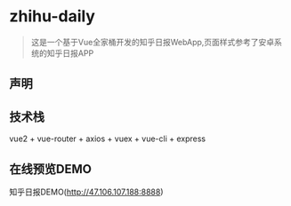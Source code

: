 # zhihu-daily

> 这是一个基于Vue全家桶开发的知乎日报WebApp,页面样式参考了安卓系统的知乎日报APP

## 声明

## 技术栈
 vue2 + vue-router + axios + vuex + vue-cli + express

## 在线预览DEMO
  知乎日报DEMO(http://47.106.107.188:8888)
